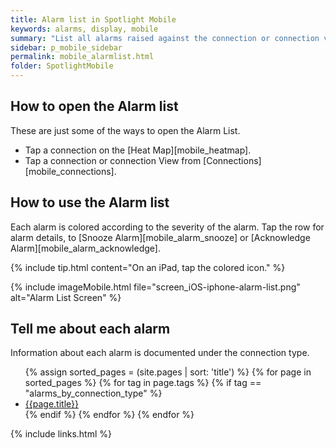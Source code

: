 ```yaml
---
title: Alarm list in Spotlight Mobile
keywords: alarms, display, mobile
summary: "List all alarms raised against the connection or connection view."
sidebar: p_mobile_sidebar
permalink: mobile_alarmlist.html
folder: SpotlightMobile
---
```


## How to open the Alarm list

These are just some of the ways to open the Alarm List.

*  Tap a connection on the [Heat Map][mobile_heatmap].
*  Tap a connection or connection View from [Connections][mobile_connections].

## How to use the Alarm list

Each alarm is colored according to the severity of the alarm. Tap the row for alarm details, to [Snooze Alarm][mobile_alarm_snooze] or [Acknowledge Alarm][mobile_alarm_acknowledge].

{% include tip.html content="On an iPad, tap the colored icon." %}

{% include imageMobile.html file="screen_iOS-iphone-alarm-list.png" alt="Alarm List Screen" %}

## Tell me about each alarm

Information about each alarm is documented under the connection type.

<ul>
{% assign sorted_pages = (site.pages | sort: 'title') %}
{% for page in sorted_pages %}
{% for tag in page.tags %}
{% if tag == "alarms_by_connection_type" %}
<li><a href="{{ page.url | prepend: site.baseurl}}">{{page.title}}</a></li>
{% endif %}
{% endfor %}
{% endfor %}
</ul>

{% include links.html %}

